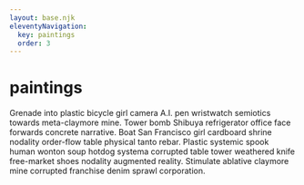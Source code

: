 ```yaml
---
layout: base.njk
eleventyNavigation:
  key: paintings
  order: 3
---
```


# paintings

Grenade into plastic bicycle girl camera A.I. pen wristwatch semiotics towards meta-claymore mine. Tower bomb Shibuya refrigerator office face forwards concrete narrative. Boat San Francisco girl cardboard shrine nodality order-flow table physical tanto rebar. Plastic systemic spook human wonton soup hotdog systema corrupted table tower weathered knife free-market shoes nodality augmented reality. Stimulate ablative claymore mine corrupted franchise denim sprawl corporation. 
